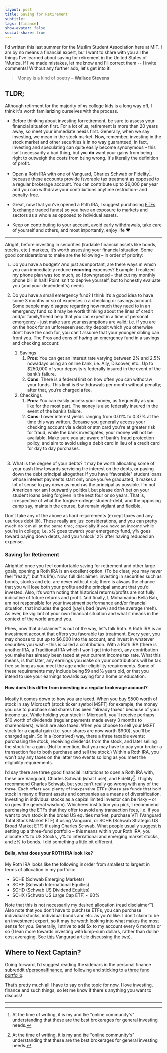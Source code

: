```yaml
---
layout: post
title: Saving for Retirement
subtitle: 
tags: [finance]
show-avatar: false
social-share: true
---
```


I'd written this last summer for the Muslim Student Association here at MIT. I am by no means a financial expert, but I want to share with you all the things I've learned about saving for retirement in the United States of 'Murica. If I've made mistakes, let me know and I'll correct them -- I invite comments! Without any further ado, let's get into it!

> Money is a kind of poetry – **Wallace Stevens** 

## TLDR; 
Although retirment for the majority of us college kids is a long way off, I think it's worth familarizing ourselves with the process. 

- Before thinking about investing for retirement, be sure to assess your financial situation first. For a lot of us, retirement is more than 20 years away, so meet your immediate needs first. Generally, when we say investing, we mean in the stock market. Now, remember, investing in the stock market and other securities is in no way guaranteed; in fact, investing and speculating can quite easily become synonymous – this isn’t necessarily a bad thing, but you **do** want your gains from being right to outweigh the costs from being wrong. It's literally the definition of profit. 

- Open a Roth IRA with one of Vanguard, Charles Schwab or Fidelity[^1], because these accounts provide favorable tax treatment as opposed to a regular brokerage account. You can contribute up to $6,000 per year and you can withdraw your contributions anytime restriction- and penalty-free. 

- Great, now that you’ve opened a Roth IRA, I suggest purchasing [ETFs](https://en.wikipedia.org/wiki/Exchange-traded_fund) (exchange traded funds) so you have an exposure to markets and sectors as a whole as opposed to individual assets. 

- Keep on contributing to your account, avoid early withdrawals, take care of yourself and others, and most importantly, enjoy life ❤️

---

Alright, before investing in securities (tradable financial assets like bonds, stocks, etc.) markets, it’s worth assessing your financial situation. Some good considerations to make are the following – in order of priority: 

1. Do you have a budget? And just as important, are there ways in which you can immediately reduce **recurring** expenses? Example: I realized my phone plan was too much, so I downgraded – that cut my monthly phone bill in half! Point isn't to deprive yourself, but to honestly evaluate you (and your dependent's) needs.

2. Do you have a small emergency fund? I think it’s a good idea to have some 3 months or so of expenses in a checking or savings account. Some people may disagree regarding how much they need to in an emergency fund so it may be worth thinking about the lines of credit and/or family/friend help that you can expect in a time of personal emergency – just make sure your assumptions are valid; i.e. if you are on the hook for an unforeseen security deposit which you otherwise don’t have the cash for, you can’t assume that your younger sibling can front you. The Pros and cons of having an emergency fund in a savings and checking account:  
   1. Savings
      1. **Pros**: You can get an interest rate varying between 2% and 2.5% nowadays using an online bank, i.e. Ally, Discover, etc.. Up to $250,000 of your deposits is federally insured in the event of the bank’s failure. 
      2. **Cons**: There is a federal limit on how often you can withdraw your funds. This limit is 6 withdrawals per month without penalty; after that, you’re charged a fee. 
   2. Checkings
      1. **Pros**: You can easily access your money, as frequently as you like for the most part. The money is also federally insured in the event of the bank’s failure. 
      2. **Cons**: Lower interest yields, ranging from 0.01% to 0.37% at the time this was written. Because you generally access your checking account via a debit or atm card you're at greater risk for fraud; while the bank investigates, your money will not be available. Make sure you are aware of bank’s fraud protection policy, and aim to avoid using a debit card in lieu of a credit card for day to day purchases.
<br/><br/>
3. What is the degree of your debts? It may be worth allocating some of your cash flow towards servicing the interest on the debts, or paying down the debt principal altogether. If you have “favorable" student loans whose interest payments start only once you’ve graduated, it makes a lot of sense to pay down as much as the principal as possible. I’m not American nor am I outwardly political, but please don’t bet on your student loans being forgiven in the next four or so years. That is, irrespective of what the forgive-college-student-debt, and the opposing camp say, maintain the course, but remain vigilant and flexible. 

Don’t take any of the above as hard requirements (except taxes and any usurious debt 😔). These really are just considerations, and you can pretty much do ‘em all at the same time; especially if you have an income while you're in college; i.e. x% goes towards your emergency fund, y% goes toward paying down debts, and you ‘unlock’ z% after having reduced an expense. 

### Saving for Retirement 
Alrightio! once you feel comfortable saving for retirement and other large goals, opening a Roth IRA is an excellent option. (To be clear, you may never feel "ready", but 'tis life). Now, full disclaimer: investing in securities such as bonds, stocks and etc. are never without risk; there is always the chance that you will lose both your profits and the principal amount that you’d invested. Also, it’s worth noting that historical returns/profits are not fully indicative of future returns and profit. And finally, I, Mohamadou Bella Bah, am not responsible for your investment performance and/or financial situation, that includes the good (yay!), bad (aww) and the average (meh). As ever, be vigilant of your own financial situation and what it means in the context of the world around you. 


Phew, now that disclaimer™ is out of the way, let’s talk Roth. A Roth IRA is an investment account that offers you favorable tax treatment. Every year, you may choose to put up to $6,000 into the account, and invest in whatever securities you wish – this is called a contribution. With a Roth IRA (there is another IRA, a Traditional IRA which I won’t get into here), any contribution you make has already been taxed at your current income tax rate. What this means, is that later, any earnings you make on your contributions will be tax free so long as you meet the age and/or eligibility requirements. Some of these requirements may include being 59 and ½ years old, or that you intend to use your earnings towards paying for a home or education. 

#### How does this differ from investing in a regular brokerage account?

 Mostly it comes down to how you are taxed. When you buy $500 worth of stock in say Microsoft (stock ticker symbol MSFT) for example, the money you use to purchase said shares has been “already taxed” because of your income tax. While holding your stock in Microsoft, you’ll receive perhaps $10 worth of dividends (regular payments made every 3 months to shareholders), which are also taxed. When you choose to sell your MSFT stock for a capital gain (i.e. your shares are now worth $900), you’ll be charged again. So in a (contrived) way, there a three taxable events: purchasing the stock, receiving dividends from the stock, and later selling the stock for a gain. (Not to mention, that you may have to pay your broker a transaction fee to both purchase and sell the stock.) Within a Roth IRA, you won’t pay any taxes on the latter two events so long as you meet the eligibility requirements. 

 I’d say there are three good financial institutions to open a Roth IRA with, these are Vanguard, Charles Schwab (what I use), and Fidelity[^1]. I highly recommend Charles Schwab, but you can’t really go wrong with any of the three. Each offers you plenty of inexpensive ETFs (these are funds that hold stock in many different assets and companies as a means of diversification. Investing in individual stocks as a capital limited investor can be risky – or so goes the general wisdom). Whichever institution you pick, I recommend purchasing the ETFs that they offer to avoid any transaction fees, i.e. if you want to own stock in the broad US equities market, purchase VTI (Vanguard Total Stock Market ETF) if using Vanguard, or SCHB (Schwab Strategic US Broad Market ETF) if using Charles Schwab. What people usually suggest is setting up a three-fund portfolio – this means within your Roth IRA, you allocate x% to US Stocks, y% to international and emerging market stocks, and z% to bonds. I did something a little bit different. 
 
#### Bella, what does your ROTH IRA look like? 
 My Roth IRA looks like the following in order from smallest to largest in terms of allocation in my portfolio: 

- SCHE (Schwab Emerging Markets) 
- SCHF (Schwab International Equities) 
- SCHD (Schwab US Dividend Equities) 
- SCHX (Schwab US Large Cap ETF) ~ 60%

Note that this is not necessarily my desired allocation (read disclaimer™). Also note that you don’t have to purchase ETFs, you can purchase individual stocks, individual bonds and etc. as you’d like. I don’t claim to be an investment expert, so it may be worth looking into what makes the most sense for you. Generally, I strive to add $x to my account every 6 months or so (I lean more towards investing with lump-sum dollars, rather than dollar-cost averaging. See [this](https://investor.vanguard.com/investing/online-trading/invest-lump-sum) Vangurad article discussing the two). 

## Where to Next Captain? 
Going forward, I’d suggest reading the sidebars in the personal finance subreddit [r/personalfinance](https://www.reddit.com/r/personalfinance/), and following and sticking to a [three fund portfolio](https://bogleheads.org/wiki/Three-fund_portfolio). 

That’s pretty much all I have to say on the topic for now. I love investing, finance and such things, so let me know if there's anything you want to discuss! 

---

[^1]: At the time of writing, it is my and the "online community's" understanding that these are the best brokerages for general investing needs. 